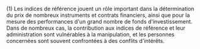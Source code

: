 (1) Les indices de référence jouent un rôle important dans la détermination du prix de nombreux instruments et contrats financiers, ainsi que pour la mesure des performances d'un grand nombre de fonds d'investissement. Dans de nombreux cas, la contribution aux indices de référence et leur administration sont vulnérables à la manipulation, et les personnes concernées sont souvent confrontées à des conflits d'intérêts.